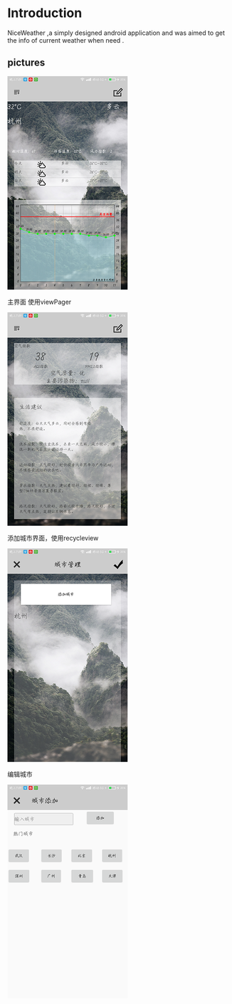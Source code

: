 ﻿

# Introduction

NiceWeather ,a  simply designed  android application and  was aimed to get the info of current weather when need .
## pictures
![main ](https://github.com/Jacsonliu/Liuyifan_test/blob/master/imgs/1.png)

主界面 使用viewPager

![add city](https://github.com/Jacsonliu/Liuyifan_test/blob/master/imgs/2.png)

添加城市界面，使用recycleview

![edit city](https://github.com/Jacsonliu/Liuyifan_test/blob/master/imgs/3.png)

编辑城市

![add city](https://github.com/Jacsonliu/Liuyifan_test/blob/master/imgs/4.png)
